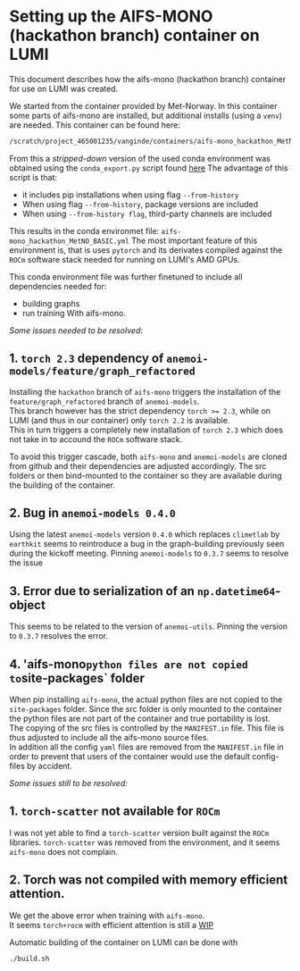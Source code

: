 # Setting up the AIFS-MONO (hackathon branch) container on LUMI
This document describes how the aifs-mono (hackathon branch) container for use on LUMI was created.

We started from the container provided by Met-Norway. In this container some parts of aifs-mono are installed, but additional installs (using a `venv`) are needed. 
This container can be found here:
```bash
/scratch/project_465001235/vanginde/containers/aifs-mono_hackathon_MetNO.sif
```
From this a *stripped-down* version of the used conda environment was obtained using the `conda_export.py` script found [here](https://github.com/andresberejnoi/Conda-Tools)
The advantage of this script is that:
-  it includes pip installations when using flag `--from-history`
-  When using flag `--from-history`, package versions are included
-  When using `--from-history flag`, third-party channels are included

This results in the conda environmet file: `aifs-mono_hackathon_MetNO_BASIC.yml`
The most important feature of this environment is, that is uses `pytorch` and its derivates compiled against the `ROCm` software stack needed for running on LUMI's AMD GPUs.

This conda environment file was further finetuned to include all dependencies needed for:
- building graphs
- run training
With aifs-mono.

*Some issues needed to be resolved:*
## 1. `torch 2.3` dependency of `anemoi-models/feature/graph_refactored`
Installing the `hackathon` branch of `aifs-mono` triggers the installation of the `feature/graph_refactored` branch of `anemoi-models`.  
This branch however has the strict dependency `torch >= 2.3`, while on LUMI (and thus in our container) only `torch 2.2` is available.  
This in turn triggers a completely new installation of `torch 2.3` which does not take in to accound the `ROCm` software stack.  

To avoid this trigger cascade, both `aifs-mono` and `anemoi-models` are cloned from github and their dependencies are adjusted accordingly.
The src folders or then bind-mounted to the container so they are available during the building of the container.

## 2. Bug in `anemoi-models 0.4.0`  
Using the latest `anemoi-models` version `0.4.0` which replaces `climetlab` by `earthkit` seems to reintroduce a bug in the graph-building previously seen during the kickoff meeting. 
Pinning `anemoi-models` to `0.3.7` seems to resolve the issue

## 3. Error due to serialization of an `np.datetime64`-object  
This seems to be related to the version of `anemoi-utils`. Pinning the version to `0.3.7` resolves the error.

## 4. 'aifs-mono` python files are not copied to `site-packages` folder  
When pip installing `aifs-mono`, the actual python files are not copied to the `site-packages` folder.
Since the src folder is only mounted to the container the python files are not part of the container and true portability is lost.  
The copying of the src files is controlled by the `MANIFEST.in` file.  This file is thus adjusted to include all the aifs-mono source files.  
In addition all the config `yaml` files are removed from the `MANIFEST.in` file in order to prevent that users of the container would use the default config-files by accident.

*Some issues still to be resolved:*
## 1. `torch-scatter` not available for `ROCm`
I was not yet able to find a `torch-scatter` version built against the `ROCm` libraries. 
`torch-scatter` was removed from the environment, and it seems `aifs-mono` does not complain. 

## 2. Torch was not compiled with memory efficient attention.
We get the above error when training with `aifs-mono`.  
It seems `torch+rocm` with efficient attention is still a [WIP](https://github.com/pytorch/pytorch/issues/112997)

Automatic building of the container on LUMI can be done with 
```bash
./build.sh
```
